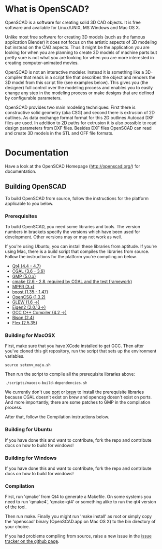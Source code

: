
# What is OpenSCAD?

OpenSCAD is a software for creating solid 3D CAD objects. It is free software
and available for Linux/UNIX, MS Windows and Mac OS X.

Unlike most free software for creating 3D models (such as the famous
application Blender) it does not focus on the artistic aspects of 3D modeling
but instead on the CAD aspects. Thus it might be the application you are
looking for when you are planning to create 3D models of machine parts but
pretty sure is not what you are looking for when you are more interested in
creating computer-animated movies.

OpenSCAD is not an interactive modeler. Instead it is something like a
3D-compiler that reads in a script file that describes the object and renders
the 3D model from this script file (see examples below). This gives you (the
designer) full control over the modeling process and enables you to easily
change any step in the modeling process or make designs that are defined by
configurable parameters.

OpenSCAD provides two main modeling techniques: First there is constructive
solid geometry (aka CSG) and second there is extrusion of 2D outlines. As data
exchange format format for this 2D outlines Autocad DXF files are used. In
addition to 2D paths for extrusion it is also possible to read design parameters
from DXF files. Besides DXF files OpenSCAD can read and create 3D models in the
STL and OFF file formats.

# Documentation

Have a look at the OpenSCAD Homepage (http://openscad.org/) for documentation.

## Building OpenSCAD

To build OpenSCAD from source, follow the instructions for the platform applicable to you below.

### Prerequisites

To build OpenSCAD, you need some libraries and tools. The version
numbers in brackets specify the versions which have been used for
development. Other versions may or may not work as well.

If you're using Ubuntu, you can install these libraries from aptitude. If you're using Mac, there is a build script that compiles the libraries from source. Follow the instructions for the platform you're compiling on below.

* [Qt4 (4.4 - 4.7)](http://www.qt.nokia.com/)
* [CGAL (3.6 - 3.9)](http://www.cgal.org/)
 * [GMP (5.0.x)](http://www.gmplib.org/)
 * [cmake (2.6 - 2.8, required by CGAL and the test framework)](http://www.cmake.org/)
 * [MPFR (3.x)](http://www.mpfr.org/)
 * [boost (1.35 - 1.47)](http://www.boost.org/)
* [OpenCSG (1.3.2)](http://www.opencsg.org/)
* [GLEW (1.6 ->)](http://glew.sourceforge.net/)
* [Eigen2 (2.0.13->)](http://eigen.tuxfamily.org/)
* [GCC C++ Compiler (4.2 ->)](http://gcc.gnu.org/)
* [Bison (2.4)](http://www.gnu.org/software/bison/)
* [Flex (2.5.35)](http://flex.sourceforge.net/)

### Building for MacOSX

First, make sure that you have XCode installed to get GCC. Then after you've cloned this git repository, run the script that sets up the environment variables.

    source setenv_maju.sh

Then run the script to compile all the prerequisite libraries above:

    ./scripts/macosx-build-dependencies.sh

We currently don't use [port](http://mxcl.github.com/homebrew/) or [brew](http://mxcl.github.com/homebrew/) to install the prerequisite libraries because CGAL doesn't exist on brew and opencsg doesn't exist on ports. And more importantly, there are some patches to GMP in the compilation process.

After that, follow the Compilation instructions below.

### Building for Ubuntu

If you have done this and want to contribute, fork the repo and contribute docs on how to build for windows!

### Building for Windows

If you have done this and want to contribute, fork the repo and contribute docs on how to build for windows!

### Compilation

First, run 'qmake' from Qt4 to generate a Makefile. On some systems you need to
run 'qmake4', 'qmake-qt4' or something alike to run the qt4 version of the tool.

Then run make. Finally you might run 'make install' as root or simply copy the
'openscad' binary (OpenSCAD.app on Mac OS X) to the bin directory of your choice.

If you had problems compiling from source, raise a new issue in the [issue tracker on the github page](https://github.com/openscad/openscad/issues).

